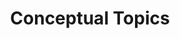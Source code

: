---
title: Conceptual Topics
nav_order: 10
parent: Syllabus
is_anchor_child: true
anchor_url: conceptual-topics
---